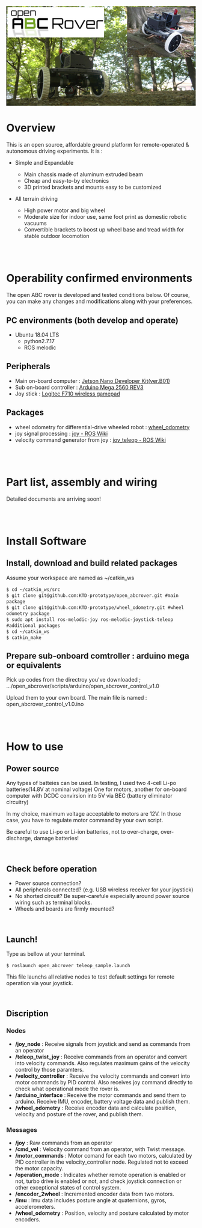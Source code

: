 <!-- # open_abcrover -->
<!-- &nbsp;&nbsp;&nbsp;&nbsp;&nbsp;<img src="https://github.com/KTD-prototype/open_abcrover/blob/media/media/rover_overview.jpg" width="480">
<br>
&nbsp;&nbsp;&nbsp;&nbsp;&nbsp;&nbsp;&nbsp;&nbsp;&nbsp;&nbsp;&nbsp;&nbsp;&nbsp;&nbsp;&nbsp;&nbsp;&nbsp;&nbsp;&nbsp;<img src="https://github.com/KTD-prototype/open_abcrover/blob/media/media/logo.jpg" width="360"> -->
<div align="center">
<img src="https://github.com/KTD-prototype/open_abcrover/blob/media/media/banner.jpg" width="720">
</div>

# Overview
This is an open source, affordable ground platform for remote-operated & autonomous driving experiments.
It is :  
* Simple and Expandable
    * Main chassis made of aluminum extruded beam
    * Cheap and easy-to-by electronics
    * 3D printed brackets and mounts easy to be customized
  
* All terrain driving
    * High power motor and big wheel
    * Moderate size for indoor use, same foot print as domestic robotic vacuums
    * Convertible brackets to boost up wheel base and tread width for stable outdoor locomotion
    
<br>
<br>

# Operability confirmed environments
The open ABC rover is developed and tested conditions below. Of course, you can make any changes and modifications along with your preferences.
## PC environments (both develop and operate)
* Ubuntu 18.04 LTS
  * python2.7.17
  * ROS melodic

## Peripherals
* Main on-board computer : [Jetson Nano Developer Kit(ver.B01)](https://developer.nvidia.com/embedded/jetson-nano-developer-kit)
* Sub on-board controller : [Arduino Mega 2560 REV3](https://store.arduino.cc/usa/mega-2560-r3)
* Joy stick : [Logitec F710 wireless gamepad](https://www.logitechg.com/en-us/products/gamepads/f710-wireless-gamepad.940-000117.html)

## Packages
* wheel odometry for differential-drive wheeled robot : [wheel_odometry](https://github.com/KTD-prototype/wheel_odometry)
* joy signal processing : [joy - ROS Wiki](http://wiki.ros.org/joy)
* velocity command generator from joy : [joy_teleop - ROS Wiki](http://wiki.ros.org/joy_teleop)

<br>
<br>

# Part list, assembly and wiring
Detailed documents are arriving soon!

<br>
<br>

# Install Software
## Install, download and build related packages
Assume your workspace are named as ~/catkin_ws
```
$ cd ~/catkin_ws/src
$ git clone git@github.com:KTD-prototype/open_abcrover.git #main package
$ git clone git@github.com:KTD-prototype/wheel_odometry.git #wheel odometry package
$ sudo apt install ros-melodic-joy ros-melodic-joystick-teleop #additional packages
$ cd ~/catkin_ws
$ catkin_make
```

## Prepare sub-onboard comtroller : arduino mega or equivalents
Pick up codes from the directroy you've downloaded ; .../open_abcrover/scripts/arduino/open_abcrover_control_v1.0  

Upload them to your own board. The main file is named : open_abcrover_control_v1.0.ino

<br>
<br>

# How to use
## Power source
Any types of batteies can be used. In testing, I used two 4-cell Li-po batteries(14.8V at nominal voltage) One for motors, another for on-board computer with DCDC convirsion into 5V via BEC (battery eliminator circuitry)

In my choice, maximum voltage acceptable to motors are 12V. In those case, you have to regulate motor command by your own script.

Be careful to use Li-po or Li-ion batteries, not to over-charge, over-discharge, damage batteries!

<br>

## Check before operation
* Power source connection?
* All peripherals connected? (e.g. USB wireless receiver for your joystick)
* No shorted circuit? Be super-carefule especially around power source wiring such as terminal blocks.
* Wheels and boards are firmly mounted?


<br>

## Launch!
Type as bellow at your terminal.
```
$ roslaunch open_abcrover teleop_sample.launch
```

This file launchs all relative nodes to test default settings for remote operation via your joystick.


<br>

## Discription
### Nodes
* **/joy_node** : Receive signals from joystick and send as commands from an operator
* **/teleop_twist_joy** : Receive commands from an operator and convert into velocity commands. Also regulates maximum gains of the velocity control by those paramters.
* **/velocity_controller** : Receive the velocity commands and convert into motor commands by PID control. Also receives joy command directly to check what operational mode the rover is.
* **/arduino_interface** : Receive the motor commands and send them to arduino. Receive IMU, encoder, battery voltage data and publish them.
* **/wheel_odometry** : Receive encoder data and calculate position, velocity and posture of the rover, and publish them.


### Messages
* **/joy** : Raw commands from an operator
* **/cmd_vel** : Velocity command from an operator, with Twist message.
* **/motor_commands** : Motor comand for each two motors, calculated by PID controller in the velocity_controller node. Regulated not to exceed the motor capacity.
* **/operation_mode** : Indicates whether remote operation is enabled or not, turbo drive is enabled or not, and check joystick connection or other exceptional states of control system.
* **/encoder_2wheel** : Incremented encoder data from two motors.
* **/imu** : Imu data includes posture angle at quaternions, gyros, accelerometers.
* **/wheel_odometry** : Position, velocity and posture calculated by motor encoders.

